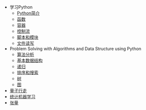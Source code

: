 * 学习Python
    * [Python简介](/post/Learning-Python/2018-04-13-python-overview.md)
    * [函数](/post/Learning-Python/2018-04-13-function.md)
    * [容器](/post/Learning-Python/2018-04-13-container.md)
    * [控制流](/post/Learning-Python/2018-04-13-control-flow.md)
    * [脚本和模块](/post/Learning-Python/2018-04-13-scripts-and-modules.md)
    * [文件读写](/post/Learning-Python/2018-04-13-input-and-output.md)
*  Problem Solving with Algorithms and Data Structure using Python
    * [算法分析](/post/Problem-Solving-with-Algorithms-and-Data-Structure-using-Python/2018-06-21-algorithm-analysis.md)
    * [基本数据结构](/post/Problem-Solving-with-Algorithms-and-Data-Structure-using-Python/2018-06-21-basic-data-structures.md)
    * [递归](/post/Problem-Solving-with-Algorithms-and-Data-Structure-using-Python/2018-06-21-recursion.md)
    * [排序和搜索](/post/Problem-Solving-with-Algorithms-and-Data-Structure-using-Python/2018-06-21-sortting-and-searching.md)
    * [树](/post/Problem-Solving-with-Algorithms-and-Data-Structure-using-Python/2018-06-21-tress-and-tree-algorithms.md)
    * [图]()
* [量子行走](/post/2018-12-12-quantum-walk-note)  
* [统计机器学习](/post/2019-04-15-statistical-learning)  
* [张量](/post/2019-04-27-tensor)  
